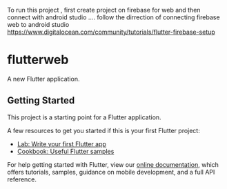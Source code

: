 To run this project ,
first create project on firebase for web and then connect with android studio ....
follow the dirrection of connecting firebase web to android studio 
https://www.digitalocean.com/community/tutorials/flutter-firebase-setup



# flutterweb

A new Flutter application.

## Getting Started

This project is a starting point for a Flutter application.

A few resources to get you started if this is your first Flutter project:

- [Lab: Write your first Flutter app](https://flutter.dev/docs/get-started/codelab)
- [Cookbook: Useful Flutter samples](https://flutter.dev/docs/cookbook)

For help getting started with Flutter, view our
[online documentation](https://flutter.dev/docs), which offers tutorials,
samples, guidance on mobile development, and a full API reference.

